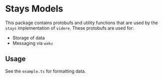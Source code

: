 # Stays Models

This package contains protobufs and utility functions that are used by the `stays` implementation of `videre`. These protobufs are used for:

- Storage of data
- Messaging via `waku`

## Usage

See the `example.ts` for formatting data.
